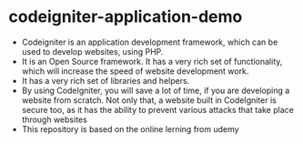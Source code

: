 # codeigniter-application-demo
- Codeigniter is an application development framework, which can be used to develop websites, using PHP. 
- It is an Open Source framework. It has a very rich set of functionality, which will increase the speed of website development work.
- It has a very rich set of libraries and helpers. 
- By using CodeIgniter, you will save a lot of time, if you are developing a website from scratch. Not only that, a website built in CodeIgniter is secure too, as it has the     ability to prevent various attacks that take place through websites
- This repository is based on the online lerning from udemy
